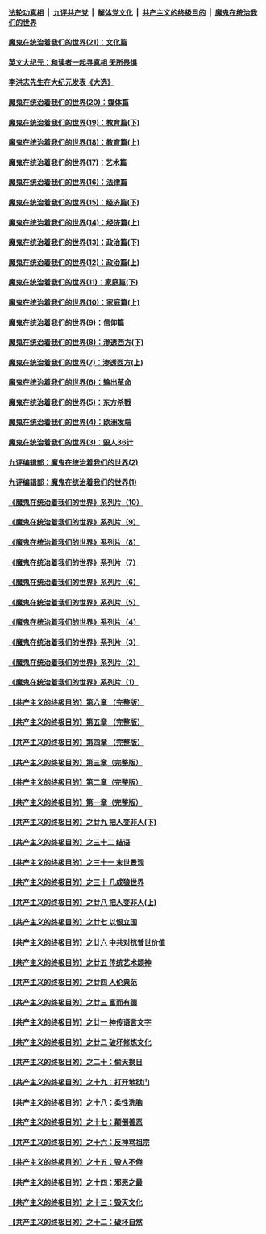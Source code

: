 ####  [法轮功真相](../../../../basic/blob/master/README.md?t=01050301) &nbsp;|&nbsp; [九评共产党](../../../../9ping.md/blob/master/README.md?t=01050301) &nbsp;|&nbsp; [解体党文化](../../../../jtdwh.md/blob/master/README.md?t=01050301)  &nbsp;|&nbsp; [共产主义的终极目的](../../../../gczydzjmd.md/blob/master/README.md?t=01050301) &nbsp;|&nbsp; [魔鬼在统治我们的世界](../../../../mgztzwmdsj.md/blob/master/README.md?t=01050301) 

#### [魔鬼在统治着我们的世界(21)：文化篇](../pages/nsc422/n10597706.md?t=01050301) 

#### [英文大纪元：和读者一起寻真相 无所畏惧](../pages/nsc422/n12542027.md?t=01050301) 

#### [李洪志先生在大纪元发表《大选》](../pages/nsc422/n12534746.md?t=01050301) 

#### [魔鬼在统治着我们的世界(20)：媒体篇](../pages/nsc422/n10586579.md?t=01050301) 

#### [魔鬼在统治着我们的世界(19)：教育篇(下)](../pages/nsc422/n10564808.md?t=01050301) 

#### [魔鬼在统治着我们的世界(18)：教育篇(上)](../pages/nsc422/n10526970.md?t=01050301) 

#### [魔鬼在统治着我们的世界(17)：艺术篇](../pages/nsc422/n10499093.md?t=01050301) 

#### [魔鬼在统治着我们的世界(16)：法律篇](../pages/nsc422/n10485969.md?t=01050301) 

#### [魔鬼在统治着我们的世界(15)：经济篇(下)](../pages/nsc422/n10469975.md?t=01050301) 

#### [魔鬼在统治着我们的世界(14)：经济篇(上)](../pages/nsc422/n10457370.md?t=01050301) 

#### [魔鬼在统治着我们的世界(13)：政治篇(下)](../pages/nsc422/n10448270.md?t=01050301) 

#### [魔鬼在统治着我们的世界(12)：政治篇(上)](../pages/nsc422/n10444576.md?t=01050301) 

#### [魔鬼在统治着我们的世界(11)：家庭篇(下)](../pages/nsc422/n10440961.md?t=01050301) 

#### [魔鬼在统治着我们的世界(10)：家庭篇(上)](../pages/nsc422/n10435448.md?t=01050301) 

#### [魔鬼在统治着我们的世界(9)：信仰篇](../pages/nsc422/n10432159.md?t=01050301) 

#### [魔鬼在统治着我们的世界(8)：渗透西方(下)](../pages/nsc422/n10429603.md?t=01050301) 

#### [魔鬼在统治着我们的世界(7)：渗透西方(上)](../pages/nsc422/n10426013.md?t=01050301) 

#### [魔鬼在统治着我们的世界(6)：输出革命](../pages/nsc422/n10421536.md?t=01050301) 

#### [魔鬼在统治着我们的世界(5)：东方杀戮](../pages/nsc422/n10417707.md?t=01050301) 

#### [魔鬼在统治着我们的世界(4)：欧洲发端](../pages/nsc422/n10414890.md?t=01050301) 

#### [魔鬼在统治着我们的世界(3)：毁人36计](../pages/nsc422/n10411583.md?t=01050301) 

#### [九评编辑部：魔鬼在统治着我们的世界(2)](../pages/nsc422/n10410036.md?t=01050301) 

#### [九评编辑部：魔鬼在统治着我们的世界(1)](../pages/nsc422/n10406825.md?t=01050301) 

#### [《魔鬼在统治着我们的世界》系列片（10）](../pages/nsc422/n12292670.md?t=01050301) 

#### [《魔鬼在统治着我们的世界》系列片（9）](../pages/nsc422/n12290859.md?t=01050301) 

#### [《魔鬼在统治着我们的世界》系列片（8）](../pages/nsc422/n12287445.md?t=01050301) 

#### [《魔鬼在统治着我们的世界》系列片（7）](../pages/nsc422/n12283425.md?t=01050301) 

#### [《魔鬼在统治着我们的世界》系列片（6）](../pages/nsc422/n12282314.md?t=01050301) 

#### [《魔鬼在统治着我们的世界》系列片（5）](../pages/nsc422/n12281419.md?t=01050301) 

#### [《魔鬼在统治着我们的世界》系列片（4）](../pages/nsc422/n12274024.md?t=01050301) 

#### [《魔鬼在统治着我们的世界》系列片（3）](../pages/nsc422/n12271322.md?t=01050301) 

#### [《魔鬼在统治着我们的世界》系列片（2）](../pages/nsc422/n12269049.md?t=01050301) 

#### [《魔鬼在统治着我们的世界》系列片（1）](../pages/nsc422/n12267575.md?t=01050301) 

#### [【共产主义的终极目的】第六章 （完整版）](../pages/nsc422/n11428913.md?t=01050301) 

#### [【共产主义的终极目的】第五章 （完整版）](../pages/nsc422/n11428912.md?t=01050301) 

#### [【共产主义的终极目的】第四章 （完整版）](../pages/nsc422/n11428907.md?t=01050301) 

#### [【共产主义的终极目的】第三章（完整版）](../pages/nsc422/n11428848.md?t=01050301) 

#### [【共产主义的终极目的】第二章（完整版）](../pages/nsc422/n11428831.md?t=01050301) 

#### [【共产主义的终极目的】第一章（完整版）](../pages/nsc422/n11417651.md?t=01050301) 

#### [【共产主义的终极目的】之廿九 把人变非人(下)](../pages/nsc422/n11344140.md?t=01050301) 

#### [【共产主义的终极目的】之三十二 结语](../pages/nsc422/n11360535.md?t=01050301) 

#### [【共产主义的终极目的】之三十一 末世景观](../pages/nsc422/n11351129.md?t=01050301) 

#### [【共产主义的终极目的】之三十 几成狼世界](../pages/nsc422/n11348280.md?t=01050301) 

#### [【共产主义的终极目的】之廿八 把人变非人(上)](../pages/nsc422/n11340492.md?t=01050301) 

#### [【共产主义的终极目的】之廿七 以恨立国](../pages/nsc422/n11336944.md?t=01050301) 

#### [【共产主义的终极目的】之廿六 中共对抗普世价值](../pages/nsc422/n11324785.md?t=01050301) 

#### [【共产主义的终极目的】之廿五 传统艺术颂神](../pages/nsc422/n11296396.md?t=01050301) 

#### [【共产主义的终极目的】之廿四 人伦典范](../pages/nsc422/n11296397.md?t=01050301) 

#### [【共产主义的终极目的】之廿三 富而有德](../pages/nsc422/n11283598.md?t=01050301) 

#### [【共产主义的终极目的】之廿一 神传语言文字](../pages/nsc422/n11263265.md?t=01050301) 

#### [【共产主义的终极目的】之廿二 破坏修炼文化](../pages/nsc422/n11245728.md?t=01050301) 

#### [【共产主义的终极目的】之二十：偷天换日](../pages/nsc422/n11238846.md?t=01050301) 

#### [【共产主义的终极目的】之十九：打开地狱门](../pages/nsc422/n11206376.md?t=01050301) 

#### [【共产主义的终极目的】之十八：柔性洗脑](../pages/nsc422/n11199994.md?t=01050301) 

#### [【共产主义的终极目的】之十七：颠倒善恶](../pages/nsc422/n11179782.md?t=01050301) 

#### [【共产主义的终极目的】之十六：反神骂祖宗](../pages/nsc422/n11166798.md?t=01050301) 

#### [【共产主义的终极目的】之十五：毁人不倦](../pages/nsc422/n11166792.md?t=01050301) 

#### [【共产主义的终极目的】之十四：邪恶之最](../pages/nsc422/n11150249.md?t=01050301) 

#### [【共产主义的终极目的】之十三：毁灭文化](../pages/nsc422/n11135227.md?t=01050301) 

#### [【共产主义的终极目的】之十二：破坏自然](../pages/nsc422/n11135214.md?t=01050301) 

